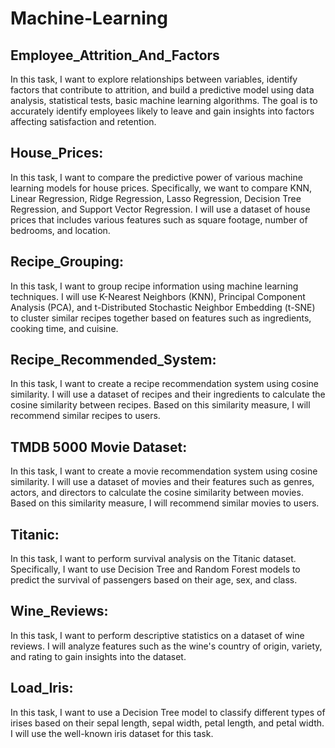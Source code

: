 # Machine-Learning

## Employee_Attrition_And_Factors
In this task, I want to explore relationships between variables, identify factors that contribute to attrition, and build a predictive model using data analysis, statistical tests, basic machine learning algorithms. The goal is to accurately identify employees likely to leave and gain insights into factors affecting satisfaction and retention.
## House_Prices:
In this task, I want to compare the predictive power of various machine learning models for house prices. Specifically, we want to compare KNN, Linear Regression, Ridge Regression, Lasso Regression, Decision Tree Regression, and Support Vector Regression. I will use a dataset of house prices that includes various features such as square footage, number of bedrooms, and location.
## Recipe_Grouping:
In this task, I want to group recipe information using machine learning techniques. I will use K-Nearest Neighbors (KNN), Principal Component Analysis (PCA), and t-Distributed Stochastic Neighbor Embedding (t-SNE) to cluster similar recipes together based on features such as ingredients, cooking time, and cuisine.
## Recipe_Recommended_System:
In this task, I want to create a recipe recommendation system using cosine similarity. I will use a dataset of recipes and their ingredients to calculate the cosine similarity between recipes. Based on this similarity measure, I will recommend similar recipes to users.
## TMDB 5000 Movie Dataset:
In this task, I want to create a movie recommendation system using cosine similarity. I will use a dataset of movies and their features such as genres, actors, and directors to calculate the cosine similarity between movies. Based on this similarity measure, I will recommend similar movies to users.
## Titanic:
In this task, I want to perform survival analysis on the Titanic dataset. Specifically, I want to use Decision Tree and Random Forest models to predict the survival of passengers based on their age, sex, and class.
## Wine_Reviews:
In this task, I want to perform descriptive statistics on a dataset of wine reviews. I will analyze features such as the wine's country of origin, variety, and rating to gain insights into the dataset.
## Load_Iris:
In this task, I want to use a Decision Tree model to classify different types of irises based on their sepal length, sepal width, petal length, and petal width. I will use the well-known iris dataset for this task.

